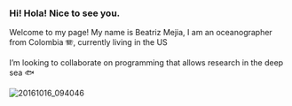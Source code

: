 ### Hi! Hola! Nice to see you.

Welcome to my page!
My name is Beatriz Mejia, I am an oceanographer from Colombia 🪗, currently living in the US

I’m looking to collaborate on programming that allows research in the deep sea 🐟


![20161016_094046](https://github.com/bem16e/bem16e/assets/133888689/07726e52-4a61-4b96-b4ef-3cd0d660a4c4)

